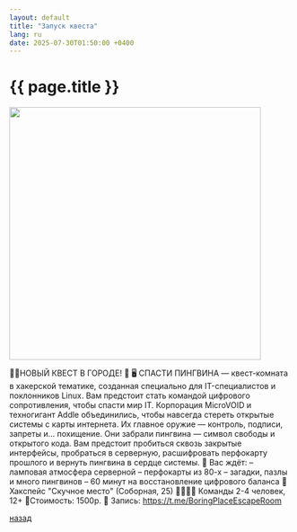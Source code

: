 ```yaml
---
layout: default
title: "Запуск квеста"
lang: ru
date: 2025-07-30T01:50:00 +0400
---
```


# [](#header-1) {{ page.title }}

<img data-testid="pv_photo_image" tabindex="0" src="https://sun9-77.userapi.com/s/v1/ig2/8wcxCmQtgi4K2BIYMS6k6ifqwlBoF4PPsnHdOS5EU9JEioqdCqhVa2pKuWuoAlyUu_45yJ0uiX4Ivck2nKCdNRqU.jpg?quality=95&amp;as=32x32,48x48,72x72,108x109,160x161,240x241,360x362,480x483,540x543,640x644,720x724,974x980&amp;from=bu&amp;cs=974x0" style="width: 448px; height: 450px; margin-top: 0px;">


🚨НОВЫЙ КВЕСТ В ГОРОДЕ! 🚨
 🖥 СПАСТИ ПИНГВИНА — квест-комната в хакерской тематике, созданная специально для IT-специалистов и поклонников Linux.
Вам предстоит стать командой цифрового сопротивления, чтобы спасти мир IT. Корпорация MicroVOID и техногигант Addle объединились, чтобы навсегда стереть открытые системы с карты интернета.
Их главное оружие — контроль, подписи, запреты и... похищение.
Они забрали пингвина — символ свободы и открытого кода.
Вам предстоит пробиться сквозь закрытые интерфейсы, пробраться в серверную, расшифровать перфокарту прошлого и вернуть пингвина в сердце системы.
💾 Вас ждёт:
 – ламповая атмосфера серверной
 – перфокарты из 80-х
 – загадки, пазлы и много пингвинов
 – 60 минут на восстановление цифрового баланса
📍 Хакспейс "Скучное место" (Соборная, 25)
👨‍👨‍👧‍👦 Команды 2-4 человек, 12+
 🔗Стоимость: 1500р.
 🔗 Запись: https://t.me/BoringPlaceEscapeRoom

[назад](../news/)

